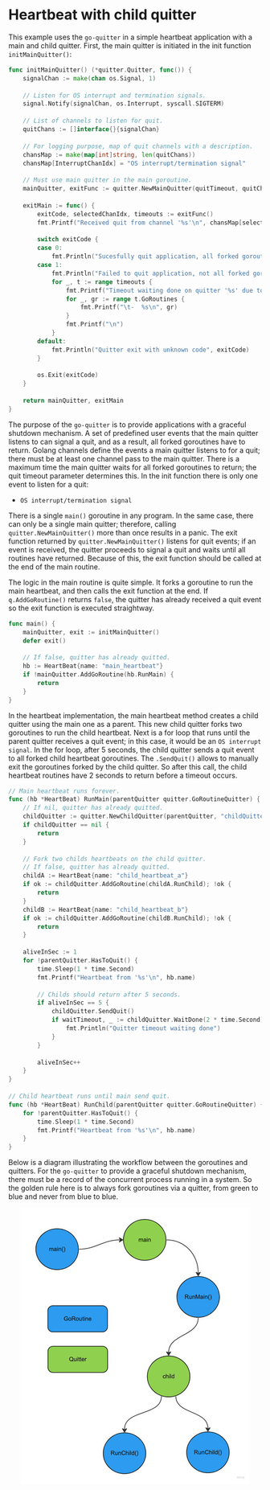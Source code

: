 # Heartbeat with child quitter

This example uses the `go-quitter` in a simple heartbeat application with a main and child quitter. First, the main quitter is initiated in the init function `initMainQuitter()`:

```go
func initMainQuitter() (*quitter.Quitter, func()) {
	signalChan := make(chan os.Signal, 1)

	// Listen for OS interrupt and termination signals.
	signal.Notify(signalChan, os.Interrupt, syscall.SIGTERM)

	// List of channels to listen for quit.
	quitChans := []interface{}{signalChan}

	// For logging purpose, map of quit channels with a description.
	chansMap := make(map[int]string, len(quitChans))
	chansMap[InterruptChanIdx] = "OS interrupt/termination signal"

	// Must use main quitter in the main goroutine.
	mainQuitter, exitFunc := quitter.NewMainQuitter(quitTimeout, quitChans)

	exitMain := func() {
		exitCode, selectedChanIdx, timeouts := exitFunc()
		fmt.Printf("Received quit from channel '%s'\n", chansMap[selectedChanIdx])

		switch exitCode {
		case 0:
			fmt.Println("Sucesfully quit application, all forked goroutines returned")
		case 1:
			fmt.Println("Failed to quit application, not all forked goroutines returned")
			for _, t := range timeouts {
				fmt.Printf("Timeout waiting done on quitter '%s' due to the following goroutines:\n", t.QuitterName)
				for _, gr := range t.GoRoutines {
					fmt.Printf("\t-  %s\n", gr)
				}
				fmt.Printf("\n")
			}
		default:
			fmt.Println("Quitter exit with unknown code", exitCode)
		}

		os.Exit(exitCode)
	}

	return mainQuitter, exitMain
}
```

The purpose of the `go-quitter` is to provide applications with a graceful shutdown mechanism. A set of predefined user events that the main quitter listens to can signal a quit, and as a result, all forked goroutines have to return. Golang channels define the events a main quitter listens to for a quit; there must be at least one channel pass to the main quitter. There is a maximum time the main quitter waits for all forked goroutines to return; the quit timeout parameter determines this. In the init function there is only one event to listen for a quit: 

- `OS interrupt/termination signal`

There is a single `main()` goroutine in any program. In the same case, there can only be a single main quitter; therefore, calling `quitter.NewMainQuitter()` more than once results in a panic. The exit function returned by `quitter.NewMainQuitter()` listens for quit events; if an event is received, the quitter proceeds to signal a quit and waits until all routines have returned. Because of this, the exit function should be called at the end of the main routine.

The logic in the main routine is quite simple. It forks a goroutine to run the main heartbeat, and then calls the exit function at the end. If `q.AddGoRoutine()` returns `false`, the quitter has already received a quit event so the exit function is executed straightway.

```go
func main() {
	mainQuitter, exit := initMainQuitter()
	defer exit()

	// If false, quitter has already quitted.
	hb := HeartBeat{name: "main_heartbeat"}
	if !mainQuitter.AddGoRoutine(hb.RunMain) {
		return
	}
}
```

In the heartbeat implementation, the main heartbeat method creates a child quitter using the main one as a parent. This new child quitter forks two goroutines to run the child heartbeat. Next is a for loop that runs until the parent quitter receives a quit event; in this case, it would be an `OS interrupt signal`. In the for loop, after 5 seconds, the child quitter sends a quit event to all forked child heartbeat goroutines. The `.SendQuit()` allows to manually exit the goroutines forked by the child quitter. So after this call, the child heartbeat routines have 2 seconds to return before a timeout occurs.

```go
// Main heartbeat runs forever.
func (hb *HeartBeat) RunMain(parentQuitter quitter.GoRoutineQuitter) {
	// If nil, quitter has already quitted.
	childQuitter := quitter.NewChildQuitter(parentQuitter, "childQuitter")
	if childQuitter == nil {
		return
	}

	// Fork two childs heartbeats on the child quitter.
	// If false, quitter has already quitted.
	childA := HeartBeat{name: "child_heartbeat_a"}
	if ok := childQuitter.AddGoRoutine(childA.RunChild); !ok {
		return
	}
	childB := HeartBeat{name: "child_heartbeat_b"}
	if ok := childQuitter.AddGoRoutine(childB.RunChild); !ok {
		return
	}

	aliveInSec := 1
	for !parentQuitter.HasToQuit() {
		time.Sleep(1 * time.Second)
		fmt.Printf("Heartbeat from '%s'\n", hb.name)

		// Childs should return after 5 seconds.
		if aliveInSec == 5 {
			childQuitter.SendQuit()
			if waitTimeout, _ := childQuitter.WaitDone(2 * time.Second); waitTimeout {
				fmt.Println("Quitter timeout waiting done")
			}
		}

		aliveInSec++
	}
}

// Child heartbeat runs until main send quit.
func (hb *HeartBeat) RunChild(parentQuitter quitter.GoRoutineQuitter) {
	for !parentQuitter.HasToQuit() {
		time.Sleep(1 * time.Second)
		fmt.Printf("Heartbeat from '%s'\n", hb.name)
	}
}
```

Below is a diagram illustrating the workflow between the goroutines and quitters. For the `go-quitter` to provide a graceful shutdown mechanism, there must be a record of the concurrent process running in a system. So the golden rule here is to always fork goroutines via a quitter, from green to blue and never from blue to blue.

<p align="center">
  <img src="../../img/child_quitter.jpg"/>
</p>